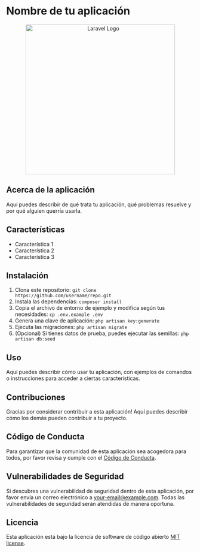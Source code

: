 # Nombre de tu aplicación

<p align="center"><a href="https://laravel.com" target="_blank"><img src="https://raw.githubusercontent.com/laravel/art/master/logo-lockup/5%20SVG/2%20CMYK/1%20Full%20Color/laravel-logolockup-cmyk-red.svg" width="400" alt="Laravel Logo"></a></p>

## Acerca de la aplicación

Aquí puedes describir de qué trata tu aplicación, qué problemas resuelve y por qué alguien querría usarla.

## Características

- Característica 1
- Característica 2
- Característica 3

## Instalación

1. Clona este repositorio: `git clone https://github.com/username/repo.git`
2. Instala las dependencias: `composer install`
3. Copia el archivo de entorno de ejemplo y modifica según tus necesidades: `cp .env.example .env`
4. Genera una clave de aplicación: `php artisan key:generate`
5. Ejecuta las migraciones: `php artisan migrate`
6. (Opcional) Si tienes datos de prueba, puedes ejecutar las semillas: `php artisan db:seed`

## Uso

Aquí puedes describir cómo usar tu aplicación, con ejemplos de comandos o instrucciones para acceder a ciertas características.

## Contribuciones

Gracias por considerar contribuir a esta aplicación! Aquí puedes describir cómo los demás pueden contribuir a tu proyecto.

## Código de Conducta

Para garantizar que la comunidad de esta aplicación sea acogedora para todos, por favor revisa y cumple con el [Código de Conducta](https://laravel.com/docs/contributions#code-of-conduct).

## Vulnerabilidades de Seguridad

Si descubres una vulnerabilidad de seguridad dentro de esta aplicación, por favor envía un correo electrónico a [your-email@example.com](mailto:your-email@example.com). Todas las vulnerabilidades de seguridad serán atendidas de manera oportuna.

## Licencia

Esta aplicación está bajo la licencia de software de código abierto [MIT license](https://opensource.org/licenses/MIT).